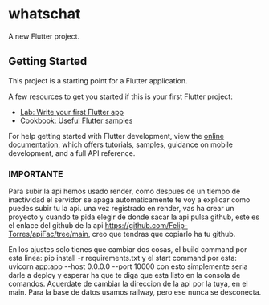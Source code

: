 # whatschat

A new Flutter project.

## Getting Started

This project is a starting point for a Flutter application.

A few resources to get you started if this is your first Flutter project:

- [Lab: Write your first Flutter app](https://docs.flutter.dev/get-started/codelab)
- [Cookbook: Useful Flutter samples](https://docs.flutter.dev/cookbook)

For help getting started with Flutter development, view the
[online documentation](https://docs.flutter.dev/), which offers tutorials,
samples, guidance on mobile development, and a full API reference.

### IMPORTANTE
Para subir la api hemos usado render, como despues de un tiempo de inactividad el servidor se apaga automaticamente
te voy a explicar como puedes subir tu la api. una vez registrado en render, vas ha crear un proyecto y cuando te pida 
elegir de donde sacar la api pulsa github, este es el enlace del github de la api https://github.com/Felip-Torres/apiFac/tree/main,
creo que tendras que copiarlo ha tu github.

En los ajustes solo tienes que cambiar dos cosas, el build command por esta linea: pip install -r requirements.txt
y el start command por esta: uvicorn app:app --host 0.0.0.0 --port 10000
con esto simplemente seria darle a deploy y esperar ha que te diga que esta listo en la consola de comandos.
Acuerdate de cambiar la direccion de la api por la tuya, en el main.
Para la base de datos usamos railway, pero ese nunca se desconecta.
